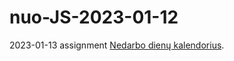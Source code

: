 # nuo-JS-2023-01-12
2023-01-13 assignment [Nedarbo dienų kalendorius](https://htmlpreview.github.io/?https://github.com/ujuryte/nuo-JS-2023-01-12/blob/master/JS-2023-01-13/kalendorius.html).
